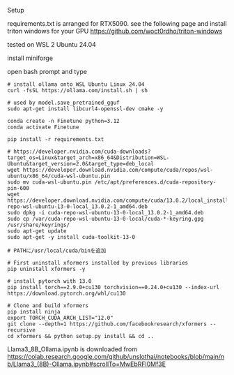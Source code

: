 Setup

requirements.txt is arranged for RTX5090.
see the following page and install triton windows for your GPU
https://github.com/woct0rdho/triton-windows

tested on WSL 2 Ubuntu 24.04

install miniforge

open bash prompt and type

    # install ollama onto WSL Ubuntu Linux 24.04 
    curl -fsSL https://ollama.com/install.sh | sh

    # used by model.save_pretrained_gguf
    sudo apt-get install libcurl4-openssl-dev cmake -y
    
    conda create -n Finetune python=3.12
    conda activate Finetune

    pip install -r requirements.txt

    # https://developer.nvidia.com/cuda-downloads?target_os=Linux&target_arch=x86_64&Distribution=WSL-Ubuntu&target_version=2.0&target_type=deb_local
    wget https://developer.download.nvidia.com/compute/cuda/repos/wsl-ubuntu/x86_64/cuda-wsl-ubuntu.pin
    sudo mv cuda-wsl-ubuntu.pin /etc/apt/preferences.d/cuda-repository-pin-600
    wget https://developer.download.nvidia.com/compute/cuda/13.0.2/local_installers/cuda-repo-wsl-ubuntu-13-0-local_13.0.2-1_amd64.deb
    sudo dpkg -i cuda-repo-wsl-ubuntu-13-0-local_13.0.2-1_amd64.deb
    sudo cp /var/cuda-repo-wsl-ubuntu-13-0-local/cuda-*-keyring.gpg /usr/share/keyrings/
    sudo apt-get update
    sudo apt-get -y install cuda-toolkit-13-0

    # PATHに/usr/local/cuda/binを追加

    # First uninstall xformers installed by previous libraries
    pip uninstall xformers -y

    # install pytorch with 13.0
    pip install torch==2.9.0+cu130 torchvision==0.24.0+cu130 --index-url https://download.pytorch.org/whl/cu130

    # Clone and build xformers
    pip install ninja
    export TORCH_CUDA_ARCH_LIST="12.0"
    git clone --depth=1 https://github.com/facebookresearch/xformers --recursive
    cd xformers && python setup.py install && cd ..

Llama3_8B_Ollama.ipynb is downloaded from
https://colab.research.google.com/github/unslothai/notebooks/blob/main/nb/Llama3_(8B)-Ollama.ipynb#scrollTo=MwEbRFl0Mf3E

